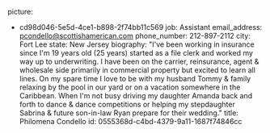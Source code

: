 picture:
  - cd98d046-5e5d-4ce1-b898-2f74bb11c569
job: Assistant
email_address: pcondello@scottishamerican.com
phone_number: 212-897-2112
city: Fort Lee
state: New Jersey
biography: "I've been working in insurance since I'm 19 years old (25 years) started as a file clerk and worked my way up to underwriting. I have been on the carrier, reinsurance, agent & wholesale side primarily in commercial property but excited to learn all lines. On my spare time I love to be with my husband Tommy & family relaxing by the pool in our yard or on a vacation somewhere in the Caribbean. When I'm not busy driving my daughter Amanda back and forth to dance & dance competitions or helping my stepdaughter Sabrina & future son-in-law Ryan prepare for their wedding."
title: Philomena Condello
id: 0555368d-c4bd-4379-9a11-1687f74846cc
